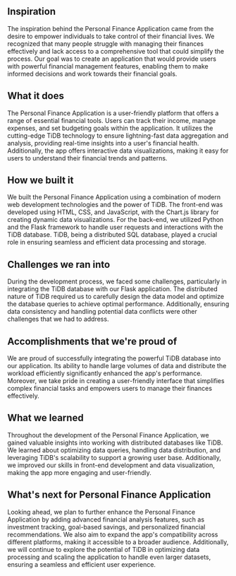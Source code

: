 ## Inspiration

The inspiration behind the Personal Finance Application came from the desire to empower individuals to take control of their financial lives. We recognized that many people struggle with managing their finances effectively and lack access to a comprehensive tool that could simplify the process. Our goal was to create an application that would provide users with powerful financial management features, enabling them to make informed decisions and work towards their financial goals.

## What it does

The Personal Finance Application is a user-friendly platform that offers a range of essential financial tools. Users can track their income, manage expenses, and set budgeting goals within the application. It utilizes the cutting-edge TiDB technology to ensure lightning-fast data aggregation and analysis, providing real-time insights into a user's financial health. Additionally, the app offers interactive data visualizations, making it easy for users to understand their financial trends and patterns.

## How we built it

We built the Personal Finance Application using a combination of modern web development technologies and the power of TiDB. The front-end was developed using HTML, CSS, and JavaScript, with the Chart.js library for creating dynamic data visualizations. For the back-end, we utilized Python and the Flask framework to handle user requests and interactions with the TiDB database. TiDB, being a distributed SQL database, played a crucial role in ensuring seamless and efficient data processing and storage.

## Challenges we ran into

During the development process, we faced some challenges, particularly in integrating the TiDB database with our Flask application. The distributed nature of TiDB required us to carefully design the data model and optimize the database queries to achieve optimal performance. Additionally, ensuring data consistency and handling potential data conflicts were other challenges that we had to address.

## Accomplishments that we're proud of

We are proud of successfully integrating the powerful TiDB database into our application. Its ability to handle large volumes of data and distribute the workload efficiently significantly enhanced the app's performance. Moreover, we take pride in creating a user-friendly interface that simplifies complex financial tasks and empowers users to manage their finances effectively.

## What we learned

Throughout the development of the Personal Finance Application, we gained valuable insights into working with distributed databases like TiDB. We learned about optimizing data queries, handling data distribution, and leveraging TiDB's scalability to support a growing user base. Additionally, we improved our skills in front-end development and data visualization, making the app more engaging and user-friendly.

## What's next for Personal Finance Application

Looking ahead, we plan to further enhance the Personal Finance Application by adding advanced financial analysis features, such as investment tracking, goal-based savings, and personalized financial recommendations. We also aim to expand the app's compatibility across different platforms, making it accessible to a broader audience. Additionally, we will continue to explore the potential of TiDB in optimizing data processing and scaling the application to handle even larger datasets, ensuring a seamless and efficient user experience.
